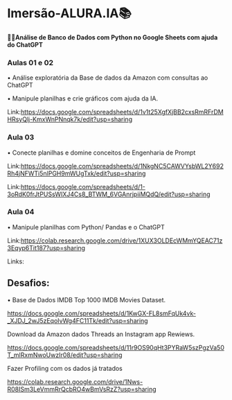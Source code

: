 # Imersão-ALURA.IA📚


🚀🚀**Análise de Banco de Dados com Python no Google Sheets com ajuda do ChatGPT**


### Aulas 01 e 02

• Análise exploratória da Base de dados da Amazon com consultas ao ChatGPT

• Manipule planilhas e crie gráficos com ajuda da IA.

Link:https://docs.google.com/spreadsheets/d/1v1t25XgfXjBB2cxsRmRFrDMHRsyQlj-KmxWnPNnqk7k/edit?usp=sharing

### Aula 03

• Conecte planilhas e domine conceitos de Engenharia de Prompt

Link:https://docs.google.com/spreadsheets/d/1NkgNC5CAWVYsbWL2Y692Rh4jNFWTi5nlPGH9mWUgTxk/edit?usp=sharing

Link:https://docs.google.com/spreadsheets/d/1-3oRdK0frJtPUSsWIXJ4Cs8_BTWM_6VGAnrjpiiMQdQ/edit?usp=sharing

### Aula 04

• Manipule planilhas com Python/ Pandas e o ChatGPT

Link:https://colab.research.google.com/drive/1XUX3OLDEcWMmYQEAC71z3Eqyp6Tit187?usp=sharing

Links: 

## Desafios:

• Base de Dados IMDB  Top 1000 IMDB Movies Dataset.

https://docs.google.com/spreadsheets/d/1KwGX-FL8smFqUk4vk-_XJDJ_2wJ5zEqoIvWg4FC11Tk/edit?usp=sharing

Download da Amazon dados Threads an Instagram app Rewiews.

https://docs.google.com/spreadsheets/d/11r9OS90qHt3PYRaW5szPgzVa50T_mlRxmNwoUwzIr08/edit?usp=sharing

Fazer Profiling com os dados já tratados

https://colab.research.google.com/drive/1Nws-R08ISm3LeVmmRrQcbRO4wBmVsRzZ?usp=sharing
